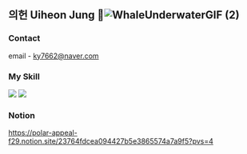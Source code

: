 ## 의헌 Uiheon Jung 🐋![WhaleUnderwaterGIF (2)](https://github.com/uiheonn/uiheonn/assets/108711488/b414e3c5-f323-432b-b58c-31d902dc9ab5)


### Contact
email - ky7662@naver.com

### My Skill
<img src="https://img.shields.io/badge/Django-092E20?style=flat&logo=Django&logoColor=white"/> <img src="https://img.shields.io/badge/MySQL-4479A1?style=flat&logo=MySQL&logoColor=white"/>

### Notion
https://polar-appeal-f29.notion.site/23764fdcea094427b5e3865574a7a9f5?pvs=4


